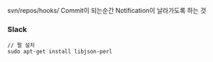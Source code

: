 
svn/repos/hooks/
Commit이 되는순간 Notification이 날라가도록 하는 것

### Slack
```
// 펄 설치
sudo apt-get install libjson-perl


```
